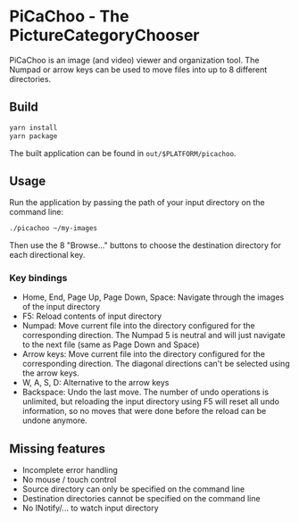 # PiCaChoo - The PictureCategoryChooser

PiCaChoo is an image (and video) viewer and organization tool. The Numpad
or arrow keys can be used to move files into up to 8 different directories.


## Build

```sh
yarn install
yarn package
```

The built application can be found in `out/$PLATFORM/picachoo`.


## Usage

Run the application by passing the path of your input directory on the command
line:

```sh
./picachoo ~/my-images
```

Then use the 8 "Browse..." buttons to choose the destination directory for
each directional key.

### Key bindings

- Home, End, Page Up, Page Down, Space: Navigate through the images of the input
  directory
- F5: Reload contents of input directory
- Numpad: Move current file into the directory configured for the corresponding
  direction. The Numpad 5 is neutral and will just navigate to the  next file
  (same as Page Down and Space)
- Arrow keys: Move current file into the directory configured for the corresponding
  direction. The diagonal directions can't be selected using the arrow keys.
- W, A, S, D: Alternative to the arrow keys
- Backspace: Undo the last move. The number of undo operations is unlimited, but
  reloading the input directory using F5 will reset all undo information, so no
  moves that were done before the reload can be undone anymore.


## Missing features

- Incomplete error handling
- No mouse / touch control
- Source directory can only be specified on the command line
- Destination directories cannot be specified on the command line
- No INotify/... to watch input directory

